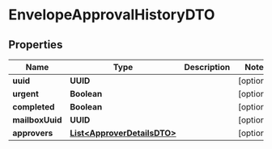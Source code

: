 

# EnvelopeApprovalHistoryDTO


## Properties

| Name | Type | Description | Notes |
|------------ | ------------- | ------------- | -------------|
|**uuid** | **UUID** |  |  [optional] |
|**urgent** | **Boolean** |  |  [optional] |
|**completed** | **Boolean** |  |  [optional] |
|**mailboxUuid** | **UUID** |  |  [optional] |
|**approvers** | [**List&lt;ApproverDetailsDTO&gt;**](ApproverDetailsDTO.md) |  |  [optional] |



